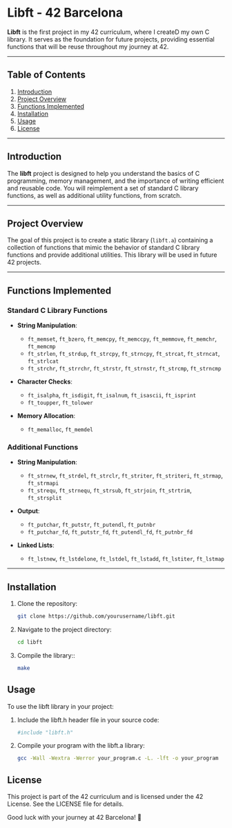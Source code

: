 # Libft - 42 Barcelona

**Libft** is the first project in my 42 curriculum, where I createD my own C library. It serves as the foundation for future projects, providing essential functions that will be reuse throughout my journey at 42.

---

## Table of Contents
1. [Introduction](#introduction)
2. [Project Overview](#project-overview)
3. [Functions Implemented](#functions-implemented)
4. [Installation](#installation)
5. [Usage](#usage)
6. [License](#license)

---

## Introduction

The **libft** project is designed to help you understand the basics of C programming, memory management, and the importance of writing efficient and reusable code. You will reimplement a set of standard C library functions, as well as additional utility functions, from scratch.

---

## Project Overview

The goal of this project is to create a static library (`libft.a`) containing a collection of functions that mimic the behavior of standard C library functions and provide additional utilities. This library will be used in future 42 projects.

---

## Functions Implemented

### Standard C Library Functions
- **String Manipulation**:
  - `ft_memset`, `ft_bzero`, `ft_memcpy`, `ft_memccpy`, `ft_memmove`, `ft_memchr`, `ft_memcmp`
  - `ft_strlen`, `ft_strdup`, `ft_strcpy`, `ft_strncpy`, `ft_strcat`, `ft_strncat`, `ft_strlcat`
  - `ft_strchr`, `ft_strrchr`, `ft_strstr`, `ft_strnstr`, `ft_strcmp`, `ft_strncmp`

- **Character Checks**:
  - `ft_isalpha`, `ft_isdigit`, `ft_isalnum`, `ft_isascii`, `ft_isprint`
  - `ft_toupper`, `ft_tolower`

- **Memory Allocation**:
  - `ft_memalloc`, `ft_memdel`

### Additional Functions
- **String Manipulation**:
  - `ft_strnew`, `ft_strdel`, `ft_strclr`, `ft_striter`, `ft_striteri`, `ft_strmap`, `ft_strmapi`
  - `ft_strequ`, `ft_strnequ`, `ft_strsub`, `ft_strjoin`, `ft_strtrim`, `ft_strsplit`

- **Output**:
  - `ft_putchar`, `ft_putstr`, `ft_putendl`, `ft_putnbr`
  - `ft_putchar_fd`, `ft_putstr_fd`, `ft_putendl_fd`, `ft_putnbr_fd`

- **Linked Lists**:
  - `ft_lstnew`, `ft_lstdelone`, `ft_lstdel`, `ft_lstadd`, `ft_lstiter`, `ft_lstmap`

---

## Installation

1. Clone the repository:
   ```bash
   git clone https://github.com/yourusername/libft.git

2. Navigate to the project directory:
   ```bash
   cd libft

3. Compile the library::
   ```bash
   make
   
## Usage
To use the libft library in your project:

1. Include the libft.h header file in your source code:
   ```bash
   #include "libft.h"

2. Compile your program with the libft.a library:
   ```bash
   gcc -Wall -Wextra -Werror your_program.c -L. -lft -o your_program

## License
This project is part of the 42 curriculum and is licensed under the 42 License. See the LICENSE file for details.

Good luck with your journey at 42 Barcelona! 🚀
